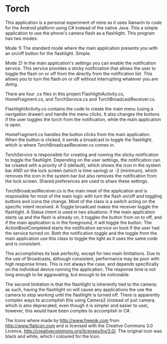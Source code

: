 # Torch

This application is a personal experiment of mine as it uses Xamarin to code for the Android platform using C# instead of the native Java. This a simple application to use the phone's camera flash as a flashlight. This program has two modes:

Mode 1) The standard mode where the main application presents you with an on/off button for the flashlight. Simple. 

Mode 2) In the main application's settings you can enable the notification service. This service provides a sticky notificiation that allows the user to toggle the flash on or off from the directly from the notification list. This allows you to turn the flash on or off without interrupting whatever you are doing.

There are four .cs files in this project FlashlightActivity.cs, HomeFragment.cs, and TorchService.cs and TorchBroadcastReceiver.cs. 

FlashlightActivity.cs contains the code to create the main menu (using a navigation drawer) and handle the menu clicks. It also changes the buttons if the user toggles the torch from the notification, while the main application is open.

HomeFragment.cs handles the button clicks from the main application. When the button is clicked, it sends a broadcast to toggle the flashlight, which is where TorchBroadcastReceiver.cs comes in.

TorchService is responsible for creating and running the sticky notification to toggle the flashlight. Depending on the user settings, the notification can be created with a priority of 0 (default), which shows the icon in the system bar AND on the lock screen (which is time saving) or -2 (minimum), which removes the icon in the system bar but also removes the notification from the lock screen. Shared preferences are used to share these settings.

TorchBroadcastReceiver.cs is the main meat of the application and is responsible for most of the main logic with turn the flash on/off and toggling buttons and icons the change. Most of the class is a switch acting on the specific intent received. A Toggle broadcast makes the receiver toggle the flashlight. A Status intent is used in two situations: if the main application starts up and the flash is already on, it toggles the button from on to off, and if the main application is in the foreground, it will toggle the button. The ActionBootCompleted starts the notification service on boot if the user had the service turned on. Both the notification toggle and the toggle from the main application use this class to toggle the light as it uses the same code and is consistent.

This accomplishes its task perfectly, except for two main limitations. Due to the use of Broadcasts, although consistent, performance may be poor with high response times. This is not always the case, and depends specifically on the individual device running the application. The response time is not long enough to be aggravating, but enough to be noticeable. 

The second limitation is that the flashlight is inherently tied to the camera; as such, having the flashlight on will cause any applications the use the camera to stop working until the flashlight is turned off. There is apparently complex ways to accomplish this using Camera2 (instead of just camera, which is also deprecated, even though it is simpler and easier to use), however, this would have been complex to accomplish in C#.

The Icons where made by http://www.freepik.com from http://www.flaticon.com and is licensed with the Creative Commons 3.0 Licence, http://creativecommons.org/licenses/by/3.0/. The original icon was black and white, which I coloured for the Icon.
